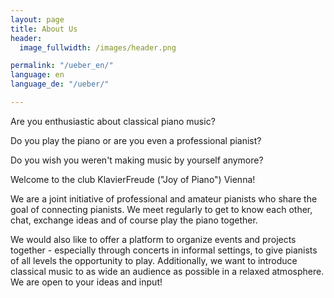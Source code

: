 ```yaml
---
layout: page
title: About Us
header:
  image_fullwidth: /images/header.png

permalink: "/ueber_en/"
language: en
language_de: "/ueber/"

---
```



Are you enthusiastic about classical piano music?

Do you play the piano or are you even a professional pianist?

Do you wish you weren't making music by yourself anymore?

Welcome to the club KlavierFreude ("Joy of Piano") Vienna!

We are a joint initiative of professional and amateur pianists who share the goal of connecting pianists. We meet regularly to get to know each other, chat, exchange ideas and of course play the piano together.

We would also like to offer a platform to organize events and projects together - especially through concerts in informal
 settings, to give pianists of all levels the opportunity to play. Additionally, we want to introduce classical music to as wide an audience as possible in a relaxed atmosphere. We are open to your ideas and input!

 

